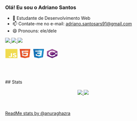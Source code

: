 ### Olá! Eu sou o Adriano Santos

- 🌱 Estudante de Desenvolvimento Web
- 📫 Contate-me no e-mail: adriano.santosars91@gmail.com
- 😄 Pronouns: ele/dele

  
<div>
  
  <a href="https://www.instagram.com/adriano.rsantos_/" target="_blank">
  <img src="https://img.shields.io/badge/-Instagram-%23E4405F?style=for-the-badge&logo=instagram&logoColor=white" target="_blank">
  </a>

  <a href = "mailto: adriano.santosars91@gmail.com" target="_blank">
  <img src="https://img.shields.io/badge/-Gmail-%23333?style=for-the-badge&logo=gmail&logoColor=white" target="_blank">
  </a>

  <a href="https://www.linkedin.com/in/adrianorodrsantos/" target="_blank">
  <img src="https://img.shields.io/badge/-LinkedIn-%230077B5?style=for-the-badge&logo=linkedin&logoColor=white" target="_blank">
  </a> 
  
  
 
  
</div>
<div style="display: inline_block"><br>
  <img align="center" alt="Ars-Js" height="30" width="40" src="https://raw.githubusercontent.com/devicons/devicon/master/icons/javascript/javascript-plain.svg">
  <! – <img align="center" alt="Ars-Ts" height="30" width="40" src="https://raw.githubusercontent.com/devicons/devicon/master/icons/typescript/typescript-plain.svg">
  <! – <img align="center" alt="Ars-React" height="30" width="40" src="https://raw.githubusercontent.com/devicons/devicon/master/icons/react/react-original.svg">
  <img align="center" alt="Ars-HTML" height="30" width="40" src="https://raw.githubusercontent.com/devicons/devicon/master/icons/html5/html5-original.svg">
  <img align="center" alt="Ars-CSS" height="30" width="40" src="https://raw.githubusercontent.com/devicons/devicon/master/icons/css3/css3-original.svg">
  <! - <img align="center" alt="Ars-Python" height="30" width="40" src="https://raw.githubusercontent.com/devicons/devicon/master/icons/python/python-original.svg">
  <img align="center" alt="Ars-Csharp" height="30" width="40" src="https://raw.githubusercontent.com/devicons/devicon/master/icons/csharp/csharp-original.svg">
  <! - <img align="right" alt="Ars-pic" height="150" style="border-radius:50px;" src="https://media.discordapp.net/attachments/639956127056134178/890373478988013628/Publicacoes_Instagram_1_1.png?width=676&height=676">
</div>
  <br></br>
<div>
  <br></br>
 ## Stats
 <br></br>
  <div align="center">
  <a href="https://github.com/adrianorsantos91">
  <img height="160em" src="https://github-readme-stats.vercel.app/api?username=adrianorsantos91&show_icons=true&theme=dracula&include_all_commits=true&count_private=true"/>
  <img height="160em" src="https://github-readme-stats.vercel.app/api/top-langs/?username=adrianorsantos91&layout=compact&langs_count=7&theme=dracula"/>
</div>
  <br></br>
<p align="left">
  ReadMe stats by 
  <a target="_blank" href="https://github.com/anuraghazra/github-readme-stats"> @anuraghazra</a>
</p>
</div>
